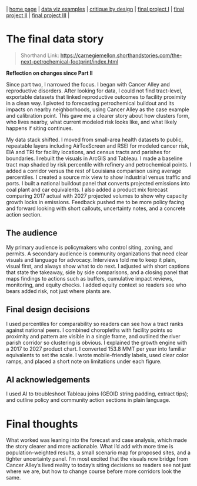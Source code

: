 | [home page](https://cmustudent.github.io/tswd-portfolio-templates/) | [data viz examples](dataviz-examples) | [critique by design](critique-by-design) | [final project I](final-project-part-one) | [final project II](final-project-part-two) | [final project III](final-project-part-three) |

# The final data story
> Shorthand Link: https://carnegiemellon.shorthandstories.com/the-next-petrochemical-footprint/index.html 

**Reflection on changes since Part II**

Since part two, I narrowed the focus. I began with Cancer Alley and reproductive disorders. After looking for data, I could not find tract-level, exportable datasets that linked reproductive outcomes to facility proximity in a clean way. I pivoted to forecasting petrochemical buildout and its impacts on nearby neighborhoods, using Cancer Alley as the case example and calibration point. This gave me a clearer story about how clusters form, who lives nearby, what current modeled risk looks like, and what likely happens if siting continues.

My data stack shifted. I moved from small-area health datasets to public, repeatable layers including AirToxScreen and RSEI for modeled cancer risk, EIA and TRI for facility locations, and census tracts and parishes for boundaries. I rebuilt the visuals in ArcGIS and Tableau. I made a baseline tract map shaded by risk percentile with refinery and petrochemical points. I added a corridor versus the rest of Louisiana comparison using average percentiles. I created a source mix view to show industrial versus traffic and ports. I built a national buildout panel that converts projected emissions into coal plant and car equivalents. I also added a product mix forecast comparing 2017 actual with 2027 projected volumes to show why capacity growth locks in emissions. Feedback pushed me to be more policy facing and forward looking with short callouts, uncertainty notes, and a concrete action section.


## The audience

My primary audience is policymakers who control siting, zoning, and permits. A secondary audience is community organizations that need clear visuals and language for advocacy. Interviews told me to keep it plain, visual first, and always show what to do next. I adjusted with short captions that state the takeaway, side by side comparisons, and a closing panel that maps findings to actions such as buffers, cumulative impact reviews, monitoring, and equity checks. I added equity context so readers see who bears added risk, not just where plants are.


## Final design decisions

I used percentiles for comparability so readers can see how a tract ranks against national peers. I combined choropleths with facility points so proximity and pattern are visible in a single frame, and outlined the river parish corridor so clustering is obvious. I explained the growth engine with a 2017 to 2027 product chart. I converted 153.8 MMT per year into familiar equivalents to set the scale. I wrote mobile-friendly labels, used clear color ramps, and placed a short note on limitations under each figure.


## AI acknowledgements

I used AI to troubleshoot Tableau joins (GEOID string padding, extract tips); and outline policy and community action sections in plain language.

# Final thoughts

What worked was leaning into the forecast and case analysis, which made the story clearer and more actionable. What I’d add with more time is population-weighted results, a small scenario map for proposed sites, and a tighter uncertainty panel. I’m most excited that the visuals now bridge from Cancer Alley’s lived reality to today’s siting decisions so readers see not just where we are, but how to change course before more corridors look the same.


